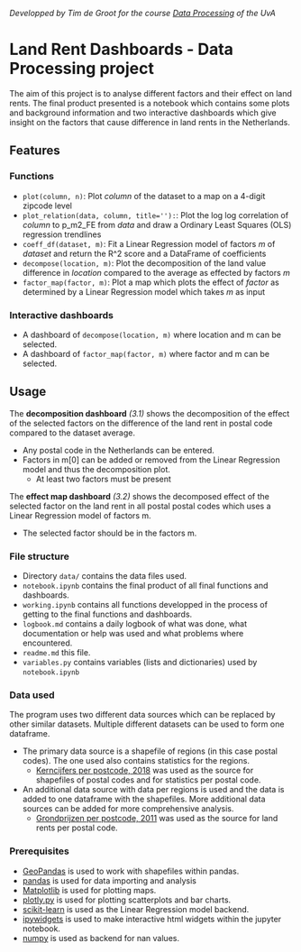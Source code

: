 *Developped by Tim de Groot for the course [Data Processing](https://studiegids.uva.nl/xmlpages/page/2022-2023/zoek-vak/vak/98740) of the UvA*
# Land Rent Dashboards - Data Processing project
The aim of this project is to analyse different factors and their effect on land rents. The final product presented is a notebook which contains some plots and background information and two interactive dashboards which give insight on the factors that cause difference in land rents in the Netherlands.

## Features
### Functions
- ```plot(column, n)```: Plot *column* of the dataset to a map on a 4-digit zipcode level
- ```plot_relation(data, column, title=''):```: Plot the log log correlation of *column* to p_m2_FE from *data* and draw a Ordinary Least Squares (OLS) regression trendlines
- ```coeff_df(dataset, m)```: Fit a Linear Regression model of factors *m* of *dataset* and return the R^2 score and a DataFrame of coefficients
- ```decompose(location, m)```: Plot the decomposition of the land value difference in *location* compared to the average as effected by factors *m*
- ```factor_map(factor, m)```: Plot a map which plots the effect of *factor* as determined by a Linear Regression model which takes *m* as input

### Interactive dashboards
- A dashboard of ```decompose(location, m)``` where location and m can be selected.
- A dashboard of ```factor_map(factor, m)``` where factor and m can be selected.

## Usage
The **decomposition dashboard** *(3.1)* shows the decomposition of the effect of the selected factors on the difference of the land rent in postal code compared to the dataset average.
- Any postal code in the Netherlands can be entered.
- Factors in m[0] can be added or removed from the Linear Regression model and thus the decomposition plot.
    - At least two factors must be present

The **effect map dashboard** *(3.2)* shows the decomposed effect of the selected factor on the land rent in all postal postal codes which uses a Linear Regression model of factors m.
- The selected factor should be in the factors m.

### File structure
- Directory ```data/``` contains the data files used.
- ```notebook.ipynb``` contains the final product of all final functions and dashboards.
- ```working.ipynb``` contains all functions developped in the process of getting to the final functions and dashboards.
- ```logbook.md``` contains a daily logbook of what was done, what documentation or help was used and what problems where encountered.
- ```readme.md``` this file.
- ```variables.py``` contains variables (lists and dictionaries) used by ```notebook.ipynb```

### Data used
The program uses two different data sources which can be replaced by other similar datasets. Multiple different datasets can be used to form one dataframe.
- The primary data source is a shapefile of regions (in this case postal codes). The one used also contains statistics for the regions.
    - [Kerncijfers per postcode, 2018](https://www.cbs.nl/nl-nl/dossier/nederland-regionaal/geografische-data/gegevens-per-postcode) was used as the source for shapefiles of postal codes and for statistics per postal code.
- An additional data source with data per regions is used and the data is added to one dataframe with the shapefiles. More additional data sources can be added for more comprehensive analysis.
    - [Grondprijzen per postcode, 2011](http://landvalues.nl/) was used as the source for land rents per postal code. 

### Prerequisites
- [GeoPandas](https://github.com/geopandas/geopandas) is used to work with shapefiles within pandas.
- [pandas](https://github.com/pandas-dev/pandas) is used for data importing and analysis
- [Matplotlib](https://github.com/matplotlib/matplotlib) is used for plotting maps.
- [plotly.py](https://github.com/plotly/plotly.py) is used for plotting scatterplots and bar charts.
- [scikit-learn](https://github.com/scikit-learn/scikit-learn) is used as the Linear Regression model backend.
- [ipywidgets](https://github.com/jupyter-widgets/ipywidgets) is used to make interactive html widgets within the jupyter notebook.
- [numpy](https://github.com/numpy/numpy) is used as backend for nan values.

